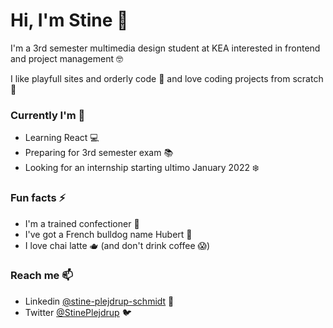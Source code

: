 # Hi, I'm Stine 👋

I'm a 3rd semester multimedia design student at KEA interested in frontend and project management 🤓

I like playfull sites and orderly code 💜 and love coding projects from scratch 🔧

### Currently I'm 📆
- Learning React 💻
- Preparing for 3rd semester exam 📚
- Looking for an internship starting ultimo January 2022 ❄️

### Fun facts ⚡
- I'm a trained confectioner 🍰
- I've got a French bulldog name Hubert 🐾
- I love chai latte 🫖 (and don't drink coffee 😱)

### Reach me 📫
- Linkedin [@stine-plejdrup-schmidt](https://www.linkedin.com/in/stine-plejdrup-schmidt/) 🔗
- Twitter [@StinePlejdrup](https://twitter.com/StinePlejdrup) 🐦

<!--
**StinePS/StinePS** is a ✨ _special_ ✨ repository because its `README.md` (this file) appears on your GitHub profile.

Here are some ideas to get you started:

- 🔭 I’m currently working on ...
- 🌱 I’m currently learning ...
- 👯 I’m looking to collaborate on ...
- 🤔 I’m looking for help with ...
- 💬 Ask me about ...
- 📫 How to reach me: ...
- 😄 Pronouns: ...
- ⚡ Fun fact: ...
-->
